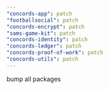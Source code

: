 ```yaml
---
"concords-app": patch
"footballsocial": patch
"concords-encrypt": patch
"sams-game-kit": patch
"concords-identity": patch
"concords-ledger": patch
"concords-proof-of-work": patch
"concords-utils": patch
---
```


bump all packages
